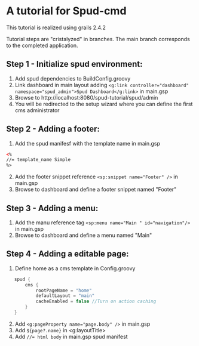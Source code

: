 # A tutorial for Spud-cmd

This tutorial is realized using grails 2.4.2

Tutorial steps are "cristalyzed" in branches. The main branch corresponds to the completed application.

## Step 1 - Initialize spud environment:

 1. Add spud dependencies to BuildConfig.groovy
 2. Link dashboard in main layout adding ```<g:link controller="dashboard" namespace="spud_admin">Spud Dashboard</g:link>``` in main.gsp
 3. Browse to http://localhost:8080/spud-tutorial/spud/admin
 4. You will be redirected to the setup wizard where you can define the first cms administrator

## Step 2 - Adding a footer:

 1. Add the spud manifesf with the template name in main.gsp 
 ```html
 <%
//= template_name Simple
%>
```
 2. Add the footer snippet reference ```<sp:snippet name="Footer" />``` in main.gsp
 3. Browse to dashboard and define a footer snippet named "Footer"

## Step 3 - Adding a menu:

 1. Add the manu reference tag ```<sp:menu name="Main " id="navigation"/>``` in main.gsp
 2. Browse to dashboard and define a menu named "Main"

## Step 4 - Adding a editable page:

 1. Define home as a cms template in Config.groovy
 ```groovy
 	spud {
		cms {
			rootPageName = "home"
			defaultLayout = "main"
			cacheEnabled = false //Turn on action caching
		}
	}
```
 2. Add ```<g:pageProperty name="page.body" />``` in main.gsp
 3. Add ```${page?.name}``` in <g:layoutTitle>
 4. Add ```//= html body``` in main.gsp spud manifest 
 
